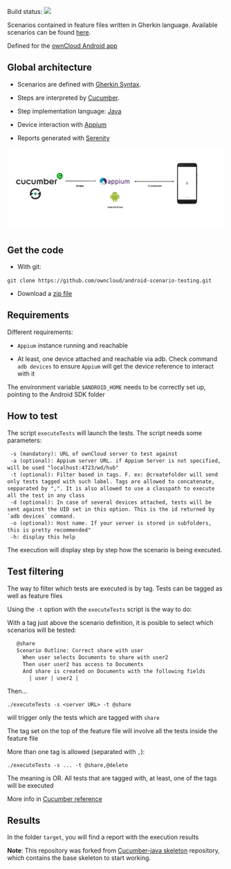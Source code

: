 Build status:
![](https://app.bitrise.io/app/d9ceab91286794be/status.svg?token=zSpveXrg9JoguUP0-dQDug)

Scenarios contained in feature files written in Gherkin language.
Available scenarios can be found
[here](src/test/resources/io/cucumber).

Defined for the [ownCloud Android app](https://github.com/owncloud/android)


## Global architecture

- Scenarios are defined with [Gherkin
Syntax](https://cucumber.io/docs/gherkin/).

- Steps are interpreted by [Cucumber](https://cucumber.io/).

- Step implementation language:
[Java](https://docs.oracle.com/javase/7/docs/)

- Device interaction with [Appium](http://appium.io/)

- Reports generated with [Serenity](https://github.com/serenity-bdd/)

![](architecture.png)

## Get the code

- With git:

`git clone https://github.com/owncloud/android-scenario-testing.git`

- Download a [zip
file](https://github.com/owncloud/android-scenario-testing/archive/master.zip)

## Requirements

Different requirements:

* `Appium` instance running and reachable

* At least, one device attached and reachable via adb. Check command
`adb devices` to ensure `Appium` will get the device reference to
interact with it

The environment variable `$ANDROID_HOME` needs to be correctly set up,
pointing to the Android SDK folder

## How to test

The script `executeTests` will launch the tests. The script needs some
parameters:

     -s (mandatory): URL of ownCloud server to test against
     -a (optional): Appium server URL. if Appium Server is not specified, will be used "localhost:4723/wd/hub"
     -t (optional): Filter based in tags. F. ex: @createfolder will send only tests tagged with such label. Tags are allowed to concatenate, sepparated by ",". It is also allowed to use a classpath to execute all the test in any class
     -d (optional): In case of several devices attached, tests will be sent against the UID set in this option. This is the id returned by `adb devices` command.
     -o (optional): Host name. If your server is stored in subfolders, this is pretty recommended"
     -h: display this help

The execution will display step by step how the scenario is being executed.

## Test filtering

The way to filter which tests are executed is by tag. Tests can be
tagged as well as feature files

Using the `-t` option with the `executeTests` script is the way to do:

With a tag just above the scenario definition, it is posible to select
which scenarios will be tested:

```
   @share
   Scenario Outline: Correct share with user
     When user selects Documents to share with user2
     Then user user2 has access to Documents
     And share is created on Documents with the following fields
       | user | user2 |
```

Then...

````
./executeTests -s <server URL> -t @share
````

will trigger only the tests which are tagged with `share`

The tag set on the top of the feature file will involve all the tests
inside the feature file

More than one tag is allowed (separated with `,`):

````
./executeTests -s ... -t @share,@delete
````

The meaning is OR. All tests that are tagged with, at least, one of the
tags will be executed

More info in [Cucumber reference](https://cucumber.io/docs/cucumber/api/)

## Results

In the folder `target`, you will find a report with the execution results

**Note**: This repository was forked from [Cucumber-java
skeleton](https://github.com/cucumber/cucumber-java-skeleton)
repository, which contains the base skeleton to start working.